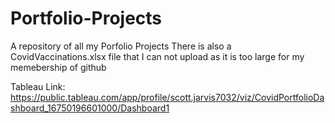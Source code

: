 # Portfolio-Projects
A repository of all my Porfolio Projects
There is also a CovidVaccinations.xlsx file that I can not upload as it is too large for my memebership of github

Tableau Link: https://public.tableau.com/app/profile/scott.jarvis7032/viz/CovidPortfolioDashboard_16750196601000/Dashboard1
